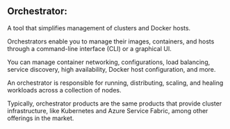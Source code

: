 Orchestrator: 
---
A tool that simplifies management of clusters and Docker hosts. 

Orchestrators enable you to manage their images, containers, and hosts through a command-line interface (CLI) or a graphical UI.

You can manage container networking, configurations, load balancing, service discovery, high availability, Docker host configuration, and more. 

An orchestrator is responsible for running, distributing, scaling, and healing workloads across a collection of nodes. 

Typically, orchestrator products are the same products that provide cluster infrastructure, like Kubernetes and Azure Service Fabric, among other offerings in the market.

